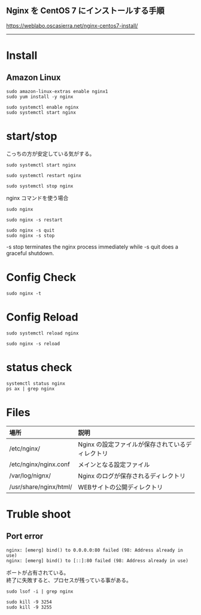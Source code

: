 ## Nginx を CentOS 7 にインストールする手順
https://weblabo.oscasierra.net/nginx-centos7-install/

_________________________________________________________
# Install

## Amazon Linux
```
sudo amazon-linux-extras enable nginx1
sudo yum install -y nginx

sudo systemctl enable nginx
sudo systemctl start nginx
```

# start/stop
こっちの方が安定している気がする。
```
sudo systemctl start nginx

sudo systemctl restart nginx

sudo systemctl stop nginx
```

nginx コマンドを使う場合
```
sudo nginx

sudo nginx -s restart

sudo nginx -s quit
sudo nginx -s stop
```
-s stop terminates the nginx process immediately while -s quit does a graceful shutdown.


# Config Check
```
sudo nginx -t
```

# Config Reload
```
sudo systemctl reload nginx

sudo nginx -s reload
```

# status check
```
systemctl status nginx
ps ax | grep nginx
```

# Files

|  場所                      |  説明                           |
|:-------------------------|:------------------------------|
|  /etc/nginx/             |  Nginx の設定ファイルが保存されているディレクトリ  |
|  /etc/nginx/nginx.conf   |  メインとなる設定ファイル                 |
|  /var/log/nignx/         |  Nginx のログが保存されるディレクトリ        |
|  /usr/share/nginx/html/  |  WEBサイトの公開ディレクトリ              |


# Truble shoot

## Port error
```
nginx: [emerg] bind() to 0.0.0.0:80 failed (98: Address already in use)
nginx: [emerg] bind() to [::]:80 failed (98: Address already in use)
```
ポートが占有されている。  
終了に失敗すると、プロセスが残っている事がある。  

```
sudo lsof -i | grep nginx

sudo kill -9 3254
sudo kill -9 3255
```

